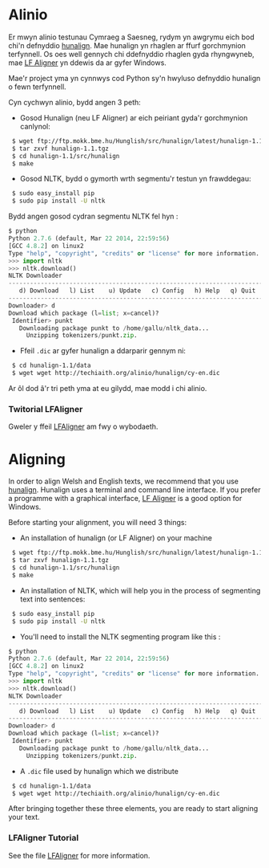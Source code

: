 # Alinio

Er mwyn alinio testunau Cymraeg a Saesneg, rydym yn awgrymu eich bod chi'n defnyddio [hunalign](http://mokk.bme.hu/en/resources/hunalign/). 
Mae hunalign yn rhaglen ar ffurf gorchmynion terfynnell. Os oes well gennych chi ddefnyddio rhaglen gyda rhyngwyneb, mae [LF Aligner](http://aligner.sourceforge.net/) yn ddewis da ar gyfer Windows.

Mae'r project yma yn cynnwys cod Python sy'n hwyluso defnyddio hunalign o fewn terfynnell.  

Cyn cychwyn alinio, bydd angen 3 peth:

* Gosod Hunalign (neu LF Aligner) ar eich peiriant gyda'r gorchmynion canlynol:

```sh
 $ wget ftp://ftp.mokk.bme.hu/Hunglish/src/hunalign/latest/hunalign-1.1.tgz
 $ tar zxvf hunalign-1.1.tgz 
 $ cd hunalign-1.1/src/hunalign
 $ make
```

* Gosod NLTK, bydd o gymorth wrth segmentu'r testun yn frawddegau:

```sh
 $ sudo easy_install pip
 $ sudo pip install -U nltk
 ```
 
 Bydd angen gosod cydran segmentu NLTK fel hyn :
 
 ```python
 $ python
 Python 2.7.6 (default, Mar 22 2014, 22:59:56) 
 [GCC 4.8.2] on linux2
 Type "help", "copyright", "credits" or "license" for more information.
 >>> import nltk
 >>> nltk.download()
 NLTK Downloader
---------------------------------------------------------------------------
    d) Download   l) List    u) Update   c) Config   h) Help   q) Quit
---------------------------------------------------------------------------
Downloader> d
Download which package (l=list; x=cancel)?
  Identifier> punkt
    Downloading package punkt to /home/gallu/nltk_data...
      Unzipping tokenizers/punkt.zip.
```

* Ffeil `.dic` ar gyfer hunalign a ddarparir gennym ni:

```sh
 $ cd hunalign-1.1/data
 $ wget wget http://techiaith.org/alinio/hunalign/cy-en.dic
 ```

Ar ôl dod â'r tri peth yma at eu gilydd, mae modd i chi alinio.



### Twitorial LFAligner

Gweler y ffeil [LFAligner](tut/LFAligner.md) am fwy o wybodaeth.

# Aligning

In order to align Welsh and English texts, we recommend that you use [hunalign](http://mokk.bme.hu/en/resources/hunalign/).
Hunalign uses a terminal and command line interface. If you prefer a programme with a graphical interface, [LF Aligner](http://aligner.sourceforge.net/) is a good option for Windows.

Before starting your alignment, you will need 3 things:

* An installation of hunalign (or LF Aligner) on your machine

```sh
 $ wget ftp://ftp.mokk.bme.hu/Hunglish/src/hunalign/latest/hunalign-1.1.tgz
 $ tar zxvf hunalign-1.1.tgz 
 $ cd hunalign-1.1/src/hunalign
 $ make
```

* An installation of NLTK, which will help you in the process of segmenting text into 
sentences: 

```sh
 $ sudo easy_install pip
 $ sudo pip install -U nltk
 ```

*  You'll need to install the NLTK segmenting program like this :

 ```python
 $ python
 Python 2.7.6 (default, Mar 22 2014, 22:59:56) 
 [GCC 4.8.2] on linux2
 Type "help", "copyright", "credits" or "license" for more information.
 >>> import nltk
 >>> nltk.download()
 NLTK Downloader
---------------------------------------------------------------------------
    d) Download   l) List    u) Update   c) Config   h) Help   q) Quit
---------------------------------------------------------------------------
Downloader> d
Download which package (l=list; x=cancel)?
  Identifier> punkt
    Downloading package punkt to /home/gallu/nltk_data...
      Unzipping tokenizers/punkt.zip.
```

* A `.dic` file used by hunalign which we distribute 

```sh
 $ cd hunalign-1.1/data
 $ wget wget http://techiaith.org/alinio/hunalign/cy-en.dic
 ```

After bringing together these three elements, you are ready to start aligning your text.


### LFAligner Tutorial

See the file [LFAligner](tut/LFAligner.md) for more information.